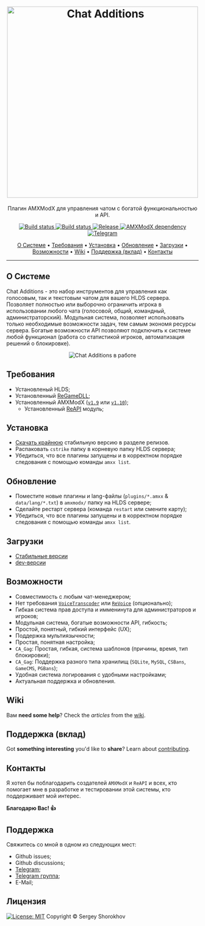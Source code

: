 <h1 align="center">
  <a href="https://github.com/ChatAdditions/ChatAdditions_AMXX/releases"><img src="https://user-images.githubusercontent.com/18553678/125533850-6771c07f-021f-4882-b395-7d68d2679513.png" width="500px" alt="Chat Additions"></a>
</h1>

<p align="center">Плагин AMXModX для управления чатом с богатой функциональностью и API.</p>

<p align="center">
    <a href="https://github.com/ChatAdditions/ChatAdditions_AMXX/releases/latest">
    <img src="https://img.shields.io/github/downloads/ChatAdditions/ChatAdditions_AMXX/total?label=Download%40latest&style=flat-square&logo=github&logoColor=white"
         alt="Build status">
    <a href="https://github.com/wopox1337/ChatsAdditions_AMXX/actions">
    <img src="https://img.shields.io/github/workflow/status/wopox1337/ChatsAdditions_AMXX/Build/master?style=flat-square&logo=github&logoColor=white"
         alt="Build status">
    <a href="https://github.com/wopox1337/ChatsAdditions_AMXX/releases">
    <img src="https://img.shields.io/github/v/release/wopox1337/ChatsAdditions_AMXX?include_prereleases&style=flat-square&logo=github&logoColor=white"
         alt="Release">
    <a href="https://www.amxmodx.org/downloads-new.php">
    <img src="https://img.shields.io/badge/AMXModX-%3E%3D1.9.0-blue?style=flat-square"
         alt="AMXModX dependency">
    <a href="https://t.me/ChatAdditions_group">
    <img src="https://img.shields.io/badge/discussions-в%20Telegram%20группе-informational?style=flat-square&logo=googlechat"
         alt="Telegram">
</p>

<p align="center">
  <a href="#о-системе">О Системе</a> •
  <a href="#требования">Требования</a> •
  <a href="#установка">Установка</a> •
  <a href="#обновление">Обновление</a> •
  <a href="#загрузки">Загрузки</a> •
  <a href="#возможности">Возможности</a> •
  <a href="#wiki">Wiki</a> •
  <a href="#поддержка-вклад">Поддержка (вклад)</a> •
  <a href="#контакты">Контакты</a>
</p>

---

## О Системе
Chat Additions - это набор инструментов для управления как голосовым, так и текстовым чатом для вашего HLDS сервера.
Позволяет полностью или выборочно ограничить игрока в использовании любого чата (голосовой, общий, командный, администраторский).
Модульная система, позволяет использовать только необходимые возможности задач, тем самым экономя ресурсы сервера.
Богатые возможности API позволяют подключить к системе любой функционал (работа со статистикой игроков, автоматизация решений о блокировке).
<p align="center">
  <img src="https://user-images.githubusercontent.com/18553678/125630814-d572260e-f64a-419b-8a61-6c30b788c188.gif" alt="Chat Additions в работе"></a>
</p>

## Требования
- Установленый HLDS;
- Установленный [ReGameDLL](https://github.com/s1lentq/ReGameDLL_CS);
- Установленный AMXModX ([`v1.9`](https://www.amxmodx.org/downloads-new.php) или [`v1.10`](https://www.amxmodx.org/downloads-new.php?branch=master));
    - Установленный [ReAPI](https://github.com/s1lentq/reapi) модуль;

## Установка
- [Скачать крайнюю](https://github.com/ChatAdditions/ChatAdditions_AMXX/releases/latest) стабильную версию в разделе релизов.
- Распаковать `cstrike` папку в корневую папку HLDS сервера;
- Убедиться, что все плагины запущены и в корректном порядке следования с помощью команды `amxx list`.

## Обновление
- Поместите новые плагины и lang-файлы (`plugins/*.amxx` & `data/lang/*.txt`) в `amxmodx/` папку на HLDS сервере;
- Сделайте рестарт сервера (команда `restart` или смените карту);
- Убедиться, что все плагины запущены и в корректном порядке следования с помощью команды `amxx list`.

## Загрузки
- [Стабильные версии](https://github.com/ChatAdditions/ChatAdditions_AMXX/releases)
- [dev-версии](https://github.com/ChatAdditions/ChatAdditions_AMXX/actions/workflows/CI.yml)

## Возможности
- Совместимость с любым чат-менеджером;
- Нет требования [`VoiceTranscoder`](https://github.com/WPMGPRoSToTeMa/VoiceTranscoder) или [`ReVoice`](https://github.com/s1lentq/revoice/) (опционально);
- Гибкая система прав доступа и имменинута для администраторов и игроков;
- Модульная система, богатые возможности API, гибкость;
- Простой, понятный, гибкий интерфейс (UX);
- Поддержка мультиязычности;
- Простая, понятная настройка;
- `CA_Gag`: Простая, гибкая, система шаблонов (причины, время, тип блокировки);
- `CA_Gag`: Поддержка разного типа хранилищ (`SQLite`, `MySQL`, `CSBans`, `GameCMS`, `PGBans`);
- Удобная система логирования с удобными настройками;
- Актуальная поддержка и обновления.

## Wiki
Вам **need some help**? Check the _articles_ from the [wiki](https://github.com/ChatAdditions/ChatAdditions_AMXX/wiki).

## Поддержка (вклад)
Got **something interesting** you'd like to **share**? Learn about [contributing](CONTRIBUTING.md).

## Контакты
Я хотел бы поблагодарить создателей `AMXModX` и `ReAPI` и всех, кто помогает мне в разработке и тестировании этой системы, кто поддерживает мой интерес.

**Благодарю Вас! 👍**

## Поддержка
Свяжитесь со мной в одном из следующих мест:
- Github issues;
- Github discussions;
- [Telegram](https://t.me/ShorokhovSergey);
- [Telegram группа](https://t.me/ChatAdditions_group);
- E-Mail;

## Лицензия
[![License: MIT](https://img.shields.io/badge/License-MIT-blue.svg?style=flat-square)](LICENSE)
 Copyright © Sergey Shorokhov
